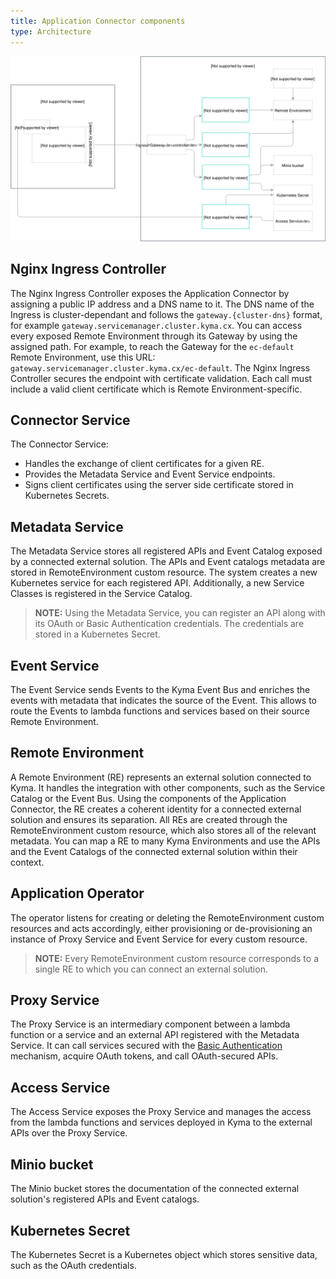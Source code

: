 ```yaml
---
title: Application Connector components
type: Architecture
---
```


![Architecture Diagram](assets/001-application-connector.svg)


## Nginx Ingress Controller

The Nginx Ingress Controller exposes the Application Connector by assigning a public IP address and a DNS name to it.
The DNS name of the Ingress is cluster-dependant and follows the `gateway.{cluster-dns}` format, for example `gateway.servicemanager.cluster.kyma.cx`.
You can access every exposed Remote Environment through its Gateway by using the assigned path. For example, to reach the Gateway for the `ec-default` Remote Environment, use this URL: `gateway.servicemanager.cluster.kyma.cx/ec-default`. The Nginx Ingress Controller secures the endpoint with certificate validation. Each call must include a valid client certificate which is Remote Environment-specific.

## Connector Service

The Connector Service:
- Handles the exchange of client certificates for a given RE.
- Provides the Metadata Service and Event Service endpoints.
- Signs client certificates using the server side certificate stored in Kubernetes Secrets.

## Metadata Service

The Metadata Service stores all registered APIs and Event Catalog exposed by a connected external solution. The APIs and Event catalogs metadata are stored in RemoteEnvironment custom resource.
The system creates a new Kubernetes service for each registered API. Additionally, a new Service Classes is registered in the Service Catalog.

>**NOTE:** Using the Metadata Service, you can register an API along with its OAuth or Basic Authentication credentials. The credentials are stored in a Kubernetes Secret.

## Event Service

The Event Service sends Events to the Kyma Event Bus and enriches the events with metadata that indicates the source of the Event.
This allows to route the Events to lambda functions and services based on their source Remote Environment.

## Remote Environment

A Remote Environment (RE) represents an external solution connected to Kyma. It handles the integration with other components, such as the Service Catalog or the Event Bus.
Using the components of the Application Connector, the RE creates a coherent identity for a connected external solution and ensures its separation.
All REs are created through the RemoteEnvironment custom resource, which also stores all of the relevant metadata. You can map a RE to many Kyma Environments and use the APIs and the Event Catalogs of the connected external solution within their context.

## Application Operator

The operator listens for creating or deleting the RemoteEnvironment custom resources and acts accordingly, either provisioning or de-provisioning an instance of Proxy Service and Event Service for every custom resource.         

>**NOTE:** Every RemoteEnvironment custom resource corresponds to a single RE to which you can connect an external solution.

## Proxy Service

The Proxy Service is an intermediary component between a lambda function or a service and an external API registered with the Metadata Service. It can call services secured with the [Basic Authentication](https://tools.ietf.org/html/rfc7617) mechanism, acquire OAuth tokens, and call OAuth-secured APIs.  

## Access Service

The Access Service exposes the Proxy Service and manages the access from the lambda functions and services deployed in Kyma to the external APIs over the Proxy Service.

## Minio bucket

The Minio bucket stores the documentation of the connected external solution's registered APIs and Event catalogs.

## Kubernetes Secret

The Kubernetes Secret is a Kubernetes object which stores sensitive data, such as the OAuth credentials.
